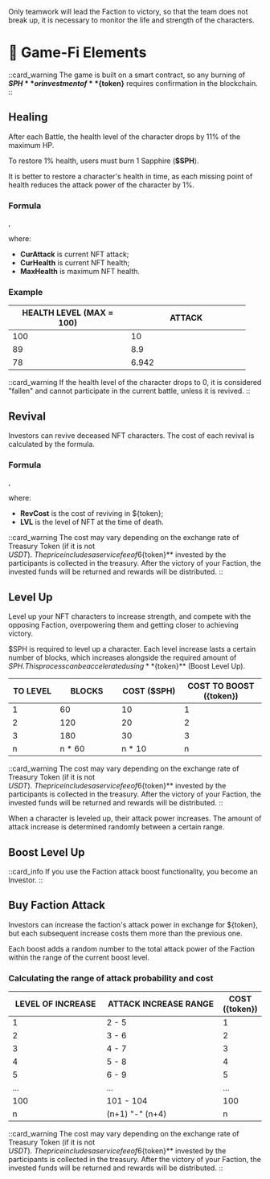 <p>Only teamwork will lead the Faction to victory, so that the team does not 
break up, it is necessary to monitor the life and strength of the characters.</p>

# 🎯 Game-Fi Elements

::card_warning
The game is built on a smart contract, so any burning of **$SPH** or investment of **${token}** 
requires confirmation in the blockchain.
::

## Healing
After each Battle, the health level of the character drops by 11% of the maximum HP.

To restore 1% health, users must burn 1 Sapphire (**$SPH**).

It is better to restore a character's health in time, as each missing point of health 
reduces the attack power of the character by 1%.

### Formula

<MathComponent :mathExpression="'CurAttack*(CurHealth/MaxHealth)'" />,

where:
* **CurAttack** is current NFT attack;
* **CurHealth** is current NFT health;
* **MaxHealth** is maximum NFT health.

### Example

<table>
  <thead>
    <tr>
      <th width="220">HEALTH LEVEL (MAX = 100)</th>
      <th width="220">ATTACK</th>
    </tr>
  </thead>
  <tbody>
    <tr>
      <td>100</td>
      <td>10</td>
    </tr>
    <tr>
      <td>89</td>
      <td>8.9</td>
    </tr>
    <tr>
      <td>78</td>
      <td>6.942</td>
    </tr>
  </tbody>
</table>

::card_warning
If the health level of the character drops to 0, it is considered "fallen" and cannot participate in the 
current battle, unless it is revived.
::

## Revival

Investors can revive deceased NFT characters. The cost of each revival is calculated by 
the formula.

### Formula

<MathComponent :mathExpression="'RevCost=LVL+1'" />,

where:
* **RevCost** is the cost of reviving in ${token};
* **LVL** is the level of NFT at the time of death.

::card_warning
The cost may vary depending on the exchange rate of Treasury Token (if it is not $USDT).\
The price includes a service fee of 6%. After the commission is deducted, the **${token}** 
invested by the participants is collected in the treasury. After the victory of your 
Faction, the invested funds will be returned and rewards will be distributed.
::

## Level Up

Level up your NFT characters to increase strength, and compete with the opposing Faction, 
overpowering them and getting closer to achieving victory.

$SPH is required to level up a character. Each level increase lasts a certain number of 
blocks, which increases alongside the required amount of $SPH. This process can be 
accelerated using **${token}** (Boost Level Up).

<table>
  <thead>
    <tr>
      <th width="104">TO LEVEL</th>
      <th width="143">BLOCKS</th>
      <th width="155">COST ($SPH)</th>
      <th width="213">COST TO BOOST ({token})</th>
    </tr>
  </thead>
  <tbody>
    <tr>
      <td>1</td>
      <td>60</td>
      <td>10</td>
      <td>1</td>
    </tr>
    <tr>
      <td>2</td>
      <td>120</td>
      <td>20</td>
      <td>2</td>
    </tr>
    <tr>
      <td>3</td>
      <td>180</td>
      <td>30</td>
      <td>3</td>
    </tr>
    <tr>
      <td>n</td>
      <td>n * 60</td>
      <td>n * 10</td>
      <td>n</td>
    </tr>
  </tbody>
</table>

::card_warning
The cost may vary depending on the exchange rate of Treasury Token (if it is not $USDT).\
The price includes a service fee of 6%. After the commission is deducted, the **${token}** 
invested by the participants is collected in the treasury. After the victory of your 
Faction, the invested funds will be returned and rewards will be distributed.
::

When a character is leveled up, their attack power increases. The amount of attack increase 
is determined randomly between a certain range.

## Boost Level Up

::card_info
If you use the Faction attack boost functionality, you become an Investor.
::

## Buy Faction Attack

Investors can increase the faction's attack power in exchange for ${token}, but each 
subsequent increase costs them more than the previous one.

Each boost adds a random number to the total attack power of the Faction within the 
range of the current boost level.

### Calculating the range of attack probability and cost

<table>
  <thead>
    <tr>
      <th width="253">LEVEL OF INCREASE</th>
      <th width="337">ATTACK INCREASE RANGE</th>
      <th>COST ({token})</th>
    </tr>
  </thead>
  <tbody>
    <tr>
      <td>1</td>
      <td>2 - 5</td>
      <td>1</td>
    </tr>
    <tr>
      <td>2</td>
      <td>3 - 6</td>
      <td>2</td>
    </tr>
    <tr>
      <td>3</td>
      <td>4 - 7</td>
      <td>3</td>
    </tr>
    <tr>
      <td>4</td>
      <td>5 - 8</td>
      <td>4</td>
    </tr>
    <tr>
      <td>5</td>
      <td>6 - 9</td>
      <td>5</td>
    </tr>
    <tr>
      <td>...</td>
      <td>...</td>
      <td>...</td>
    </tr>
    <tr>
      <td>100</td>
      <td>101 - 104</td>
      <td>100</td>
    </tr>
    <tr>
      <td>n</td>
      <td>(n+1) "-" (n+4)</td>
      <td>n</td>
    </tr>
  </tbody>
</table>

::card_warning
The cost may vary depending on the exchange rate of Treasury Token (if it is not $USDT).\
The price includes a service fee of 6%. After the commission is deducted, the **${token}** 
invested by the participants is collected in the treasury. After the victory of your 
Faction, the invested funds will be returned and rewards will be distributed.
::